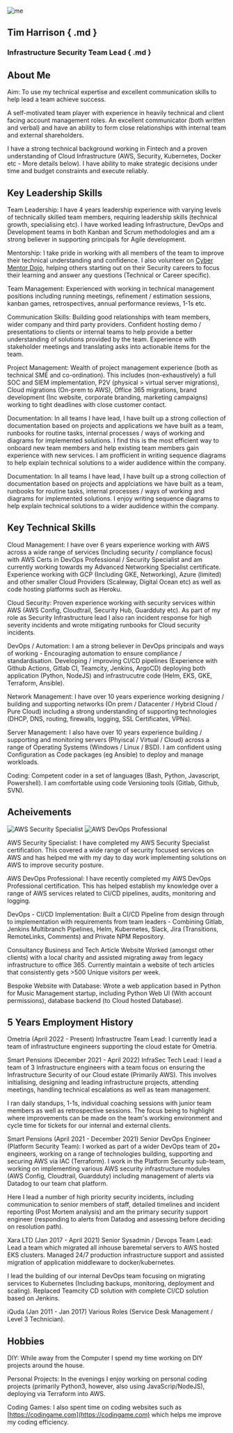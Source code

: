 ![me](./docs/img/timh.png)
## Tim Harrison { .md }
### Infrastructure Security Team Lead { .md }

## About Me

<span class="green">Aim: </span>To use my technical expertise and excellent communication skills to help lead a team achieve success.

A self-motivated team player with experience in heavily technical and client facing account management roles. An excellent communicator (both written and verbal) and have an ability to form close relationships with internal team and external shareholders.

I have a strong technical background working in Fintech and a proven understanding of Cloud Infrastructure (AWS, Security, Kubernetes, Docker etc - More details below). I have ability to make strategic decisions under time and budget constraints and execute reliably.

## Key Leadership Skills

<span class="green">Team Leadership:</span> I have 4 years leadership experience with varying levels of technically skilled team members, requiring leadership skills (technical growth, specialising etc). I have worked leading Infrastructure, DevOps and Development teams in both Kanban and Scrum methodologies and am a strong believer in supporting principals for Agile development.

<span class="green">Mentorship:</span> I take pride in working with all members of the team to improve their technical understanding and confidence. I also  volunteer on [Cyber Mentor Dojo](https://cybermentordojo.com/), helping others starting out on their Security careers to focus their learning and answer any questions (Technical or Career specific).

<span class="green">Team Management:</span> Experienced with working in technical management positions including running meetings, refinement /  estimation sessions, kanban games, retrospectives, annual performance reviews, 1-1s etc.

<span class="green">Communication Skills: </span> Building good relationships with team members, wider company and third party providers. Confident hosting demo / presentations to clients or internal teams to help provide a better understanding of solutions provided by the team. Experience with stakeholder meetings and translating asks into actionable items for the team.

<span class="green">Project Management:</span> Wealth of project management experience (both as technical SME and co-ordination). This includes (non-exhaustively) a full SOC and SIEM implementation, P2V (physical > virtual server migrations), Cloud migrations (On-prem to AWS), Office 365 migrations, brand development (Inc website, corporate branding, marketing campaigns) working to tight deadlines with close customer contact.

<span class="green">Documentation:</span> In all teams I have lead, I have built up a strong collection of documentation based on projects and applications we have built as a team, runbooks for routine tasks, internal processes / ways of working and diagrams for implemented solutions. I find this is the most efficient way to onboard new team members and help existing team members gain experience with new services. I am profficient in writing sequence diagrams to help explain technical solutions to a wider audidence within the company.

<span class="green">Documentation:</span> In all teams I have lead, I have built up a strong collection of documentation based on projects and applciations we have built as a team, runbooks for routine tasks, internal processes / ways of working and diagrams for implemented solutions. I enjoy writing sequence diagrams to help explain technical solutions to a wider audidence within the company.

## Key Technical Skills 

<span class="green">Cloud Management:</span> I have over 6 years experience working with AWS across a wide range of services (Including security / compliance focus) with AWS Certs in DevOps Professional / Security Specialist and am currently working towards my Advanced Networking Specialist certificate. Experience working with GCP (Including GKE, Networking), Azure (limited) and other smaller Cloud Providers (Scaleway, Digital Ocean etc) as well as code hosting platforms such as Heroku.

<span class="green">Cloud Security:</span> Proven experience working with security services within AWS (AWS Config, Cloudtrail, Security Hub, Guardduty etc). As part of my role as Security Infrastructure lead I also ran incident response for high severity incidents and wrote mitigating runbooks for Cloud security incidents.

<span class="green">DevOps / Automation:</span> I am a strong believer in DevOps principals and ways of working - Encouraging automation to ensure compliance / standardisation. Developing / improving CI/CD pipelines (Experience with Github Actions, Gitlab CI, Teamcity, Jenkins, ArgoCD) deploying both application (Python, NodeJS) and infrastrucutre code (Helm, EKS, GKE, Terraform, Ansible).

<span class="green">Network Management:</span> I have over 10 years experience working designing / building and supporting networks (On prem / Datacenter / Hybrid Cloud / Pure Cloud) including a strong understanding of supporting technologies (DHCP, DNS, routing, firewalls, logging, SSL Certificates, VPNs).

<span class="green">Server Management:</span> I also have over 10 years experience building / supporting and monitoring servers (Phyiscal / Virtual / Cloud) across a range of Operating Systems (Windows / Linux / BSD). I am confident using Configuration as Code packages (eg Ansible) to deploy and manage workloads. 

<span class="green">Coding:</span> Competent coder in a set of languages (Bash, Python, Javascript, Powershell). I am comfortable using code Versioning tools (Gitlab, Github, SVN).

## Acheivements

![AWS Security Specialist](./docs/img/aws-certified-security-specialty.png)
![AWS DevOps Professional](./docs/img/aws-certified-devops-professional.png)

<span class="green">AWS Security Specialist:</span> I have completed my AWS Security Specialist certification. This covered a wide range of security focused services on AWS and has helped me with my day to day work implementing solutions on AWS to improve security posture.

<span class="green">AWS DevOps Professional:</span> I have recently completed my AWS DevOps Professional certification. This has helped establish my knowledge over a range of AWS services related to CI/CD pipelines, audits, monitoring and logging.

<span class="green">DevOps - CI/CD Implementation:</span> Built a CI/CD Pipeline from design through to implementation with requirements from team leaders - Combining Gitlab, Jenkins Multibranch Pipelines, Helm, Kubernetes, Slack, Jira (Transitions, RemoteLinks, Comments) and Private NPM Repository.

<span class="green">Consultancy Business and Tech Article Website</span> Worked (amongst other clients) with a local charity and assisted migrating away from legacy infrastructure to office 365. Currently maintain a website of tech articles that consistently gets >500 Unique visitors per week.

<span class="green">Bespoke Website with Database:</span> Wrote a web application based in Python for Music Management startup, including Python Web UI (With account permissions), database backend (to Cloud hosted Database).

## 5 Years Employment History

<span class="green">Ometria (April 2022 - Present) Infrastructre Team Lead:</span> I currently lead a team of infrastructure engineers supporting the cloud estate for Ometria.

<span class="green">Smart Pensions (December 2021 - April 2022) InfraSec Tech Lead:</span> I lead a team of 3 Infrastructure engineers with a team focus on ensuring the Infrastructure Security of our Cloud estate (Primarily AWS). This involves initialising, designing and leading infrastructure projects, attending meetings, handling technical escalations as well as team management.

I ran daily standups, 1-1s, individual coaching sessions with junior team members as well as retrospective sessions. The focus being to highlight where improvements can be made on the team's working environment and cycle time for tickets for our internal and external clients.

<span class="green">Smart Pensions (April 2021 - December 2021) Senior DevOps Engineer (Platform Security Team):</span> I worked as part of a wider DevOps team of 20+ engineers, working on a range of technologies building, supporting and securing AWS via IAC (Terraform). I work in the Platform Security sub-team, working on implementing various AWS security infrastructure modules (AWS Config, Cloudtrail, Guardduty) including management of alerts via Datadog to our team chat platform. 

Here I lead a number of high priority security incidents, including communication to senior members of staff, detailed timelines and incident reporting (Post Mortem analysis) and am the primary security support engineer (responding to alerts from Datadog and assessing before deciding on resolution path).

<span class="green">Xara LTD (Jan 2017 - April 2021) Senior Sysadmin / Devops Team Lead:</span> Lead a team which migrated all inhouse baremetal servers to AWS hosted EKS clusters. Managed 24/7 production infrastructure support and assisted migration of application middleware to docker/kubernetes.

I lead the building of our internal DevOps team focusing on migrating services to Kubernetes (Including backups, monitoring, deployment and scaling). Replaced Teamcity CD solution with complete CI/CD solution based on Jenkins.

<span class="green">iQuda (Jan 2011 - Jan 2017) Various Roles (Service Desk Management / Level 3 Technician).</span>

## Hobbies

<span class="green">DIY:</span> While away from the Computer I spend my time working on DIY projects around the house.

<span class="green">Personal Projects:</span> In the evenings I enjoy working on personal coding projects (primarily Python3, however, also using JavaScrip/NodeJS), deploying via Terraform into AWS.

<span class="green">Coding Games:</span> I also spent time on coding websites such as [https://codingame.com](https://codingame.com) which helps me improve my coding efficiency.
